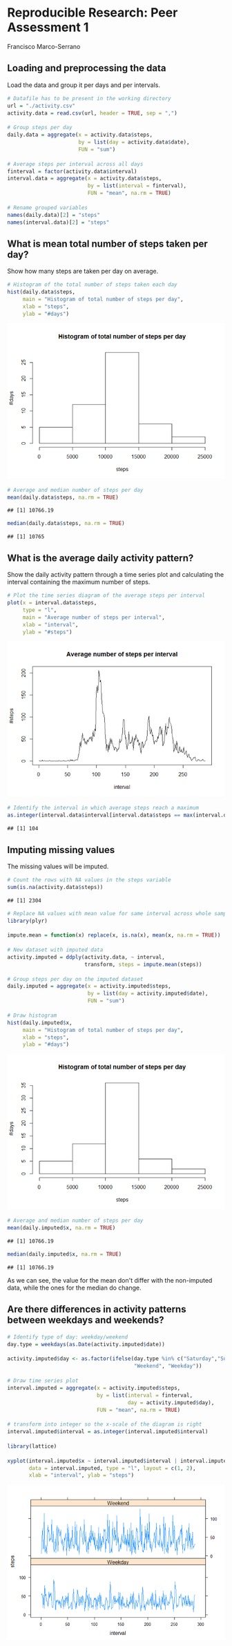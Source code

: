 # Reproducible Research: Peer Assessment 1
Francisco Marco-Serrano  


## Loading and preprocessing the data


Load the data and group it per days and per intervals.



```r
# Datafile has to be present in the working directory
url = "./activity.csv"
activity.data = read.csv(url, header = TRUE, sep = ",")

# Group steps per day
daily.data = aggregate(x = activity.data$steps,
                       by = list(day = activity.data$date),
                       FUN = "sum")

# Average steps per interval across all days
finterval = factor(activity.data$interval)
interval.data = aggregate(x = activity.data$steps,
                          by = list(interval = finterval),
                          FUN = "mean", na.rm = TRUE)

# Rename grouped variables
names(daily.data)[2] = "steps"
names(interval.data)[2] = "steps"
```


## What is mean total number of steps taken per day?


Show how many steps are taken per day on average.



```r
# Histogram of the total number of steps taken each day
hist(daily.data$steps,
     main = "Histogram of total number of steps per day",
     xlab = "steps",
     ylab = "#days")
```

![](PA1_template_files/figure-html/unnamed-chunk-2-1.png) 

```r
# Average and median number of steps per day
mean(daily.data$steps, na.rm = TRUE)
```

```
## [1] 10766.19
```

```r
median(daily.data$steps, na.rm = TRUE)
```

```
## [1] 10765
```


## What is the average daily activity pattern?


Show the daily activity pattern through a time series plot and calculating the interval containing the maximum number of steps.



```r
# Plot the time series diagram of the average steps per interval
plot(x = interval.data$steps,
     type = "l",
     main = "Average number of steps per interval",
     xlab = "interval",
     ylab = "#steps")
```

![](PA1_template_files/figure-html/unnamed-chunk-3-1.png) 

```r
# Identify the interval in which average steps reach a maximum
as.integer(interval.data$interval[interval.data$steps == max(interval.data$steps)])
```

```
## [1] 104
```


## Imputing missing values

The missing values will be imputed.


```r
# Count the rows with NA values in the steps variable
sum(is.na(activity.data$steps))
```

```
## [1] 2304
```

```r
# Replace NA values with mean value for same interval across whole sample
library(plyr)

impute.mean = function(x) replace(x, is.na(x), mean(x, na.rm = TRUE))

# New dataset with imputed data
activity.imputed = ddply(activity.data, ~ interval,
                         transform, steps = impute.mean(steps))

# Group steps per day on the imputed dataset
daily.imputed = aggregate(x = activity.imputed$steps,
                          by = list(day = activity.imputed$date),
                          FUN = "sum")

# Draw histogram
hist(daily.imputed$x,
     main = "Histogram of total number of steps per day",
     xlab = "steps",
     ylab = "#days")
```

![](PA1_template_files/figure-html/unnamed-chunk-4-1.png) 

```r
# Average and median number of steps per day
mean(daily.imputed$x, na.rm = TRUE)
```

```
## [1] 10766.19
```

```r
median(daily.imputed$x, na.rm = TRUE)
```

```
## [1] 10766.19
```


As we can see, the value for the mean don't differ with the non-imputed data, while the ones for the median do change.


## Are there differences in activity patterns between weekdays and weekends?


```r
# Identify type of day: weekday/weekend
day.type = weekdays(as.Date(activity.imputed$date))

activity.imputed$day <- as.factor(ifelse(day.type %in% c("Saturday","Sunday"), 
                                         "Weekend", "Weekday"))

# Draw time series plot 
interval.imputed = aggregate(x = activity.imputed$steps,
                             by = list(interval = finterval,
                                       day = activity.imputed$day),
                             FUN = "mean", na.rm = TRUE)

# transform into integer so the x-scale of the diagram is right
interval.imputed$interval = as.integer(interval.imputed$interval)

library(lattice)

xyplot(interval.imputed$x ~ interval.imputed$interval | interval.imputed$day,
       data = interval.imputed, type = "l", layout = c(1, 2),
       xlab = "interval", ylab = "steps")
```

![](PA1_template_files/figure-html/unnamed-chunk-5-1.png) 
